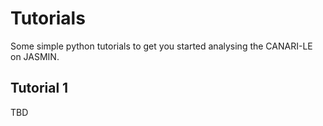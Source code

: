 # Tutorials

Some simple python tutorials to get you started analysing the CANARI-LE on JASMIN.

## Tutorial 1

TBD
